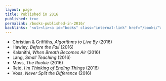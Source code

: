 ```yaml
---
layout: page
title: Published in 2016
published: true
permalink: /books-published-in-2016/
backlinks: '<ul><li><a id="books" class="internal-link" href="/books/">Books</a></li></ul>'
---
```


* Christian & Griffiths, _Algorithms to Live By_ (2016) 
* Hawley, _Before the Fall_ (2016) 
* Kalanithi, _When Breath Becomes Air_ (2016) 
* Lang, _Small Teaching_ (2016) 
* Moss, _The Rookie_ (2016) 
* Reid, _<a id="reid-ending-things" class="internal-link" href="/reid-ending-things/">I'm Thinking of Ending Things</a>_ (2016) 
* Voss, _Never Split the Difference_ (2016) 
